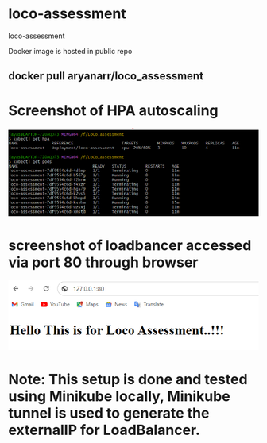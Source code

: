 # loco-assessment
loco-assessment

Docker image is hosted in public repo 

## docker pull aryanarr/loco_assessment

# Screenshot of HPA autoscaling 

![alt text](hpa-screenshot.png)

# screenshot of loadbancer accessed via port 80 through browser

![alt text](browser-screenshot.png)

# Note: This setup is done and tested using Minikube locally, Minikube tunnel is used to generate the externalIP for LoadBalancer.
